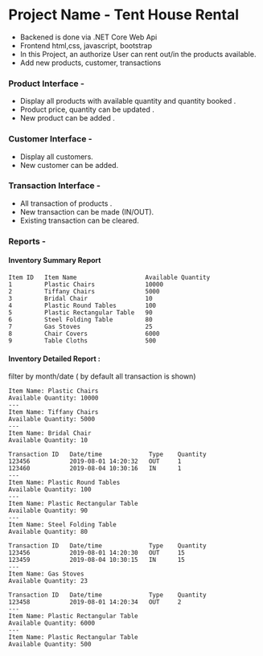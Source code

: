 # Project Name - Tent House Rental

- Backened is done via .NET Core Web Api
- Frontend html,css, javascript, bootstrap
- In this Project, an authorize User can rent out/in the products available.
- Add new products, customer, transactions

 ### Product Interface -
- Display all products with available quantity and quantity booked .
- Product price, quantity can be updated .
- New product can be added .

### Customer Interface -
- Display all customers.
- New customer can be added.

### Transaction Interface - 
- All transaction of products .
- New transaction can be made (IN/OUT).
- Existing transaction can be cleared.

### Reports -
#### Inventory Summary Report
```
Item ID   Item Name                   Available Quantity
1         Plastic Chairs              10000
2         Tiffany Chairs              5000
3         Bridal Chair                10
4         Plastic Round Tables        100
5         Plastic Rectangular Table   90
6         Steel Folding Table         80
7         Gas Stoves                  25
8         Chair Covers                6000
9         Table Cloths                500
```
#### Inventory Detailed Report :
filter by month/date ( by default all transaction is shown)
```
Item Name: Plastic Chairs
Available Quantity: 10000
---
Item Name: Tiffany Chairs
Available Quantity: 5000
---
Item Name: Bridal Chair
Available Quantity: 10

Transaction ID   Date/time             Type    Quantity
123456           2019-08-01 14:20:32   OUT     1
123460           2019-08-04 10:30:16   IN      1
---
Item Name: Plastic Round Tables
Available Quantity: 100
---
Item Name: Plastic Rectangular Table
Available Quantity: 90
---
Item Name: Steel Folding Table
Available Quantity: 80

Transaction ID   Date/time             Type    Quantity
123456           2019-08-01 14:20:30   OUT     15
123459           2019-08-04 10:30:15   IN      15
---
Item Name: Gas Stoves
Available Quantity: 23

Transaction ID   Date/time             Type    Quantity
123458           2019-08-01 14:20:34   OUT     2
---
Item Name: Plastic Rectangular Table
Available Quantity: 6000
---
Item Name: Plastic Rectangular Table
Available Quantity: 500
```



